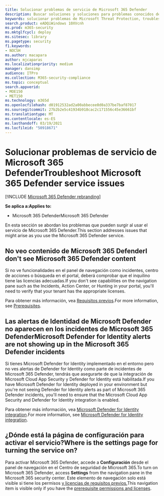 ```yaml
---
title: Solucionar problemas de servicio de Microsoft 365 Defender
description: Buscar soluciones y soluciones para problemas conocidos de Microsoft 365 Defender
keywords: solucionar problemas de Microsoft Threat Protection, troubleshoot, Azure ATP, issues, add-on, settings page
search.product: eADQiWindows 10XVcnh
ms.prod: m365-security
ms.mktglfcycl: deploy
ms.sitesec: library
ms.pagetype: security
f1.keywords:
- NOCSH
ms.author: macapara
author: mjcaparas
ms.localizationpriority: medium
manager: dansimp
audience: ITPro
ms.collection: M365-security-compliance
ms.topic: conceptual
search.appverid:
- MOE150
- MET150
ms.technology: m365d
ms.openlocfilehash: d01912532ad2a00abbecee0d0a337be7baf87017
ms.sourcegitcommit: 27b2b2e5c41934b918cac2c171556c45e36661bf
ms.translationtype: MT
ms.contentlocale: es-ES
ms.lasthandoff: 03/19/2021
ms.locfileid: "50918671"
---
```

# <a name="troubleshoot-microsoft-365-defender-service-issues"></a><span data-ttu-id="7ba05-104">Solucionar problemas de servicio de Microsoft 365 Defender</span><span class="sxs-lookup"><span data-stu-id="7ba05-104">Troubleshoot Microsoft 365 Defender service issues</span></span>

[!INCLUDE [Microsoft 365 Defender rebranding](../includes/microsoft-defender.md)]


<span data-ttu-id="7ba05-105">**Se aplica a:**</span><span class="sxs-lookup"><span data-stu-id="7ba05-105">**Applies to:**</span></span>
- <span data-ttu-id="7ba05-106">Microsoft 365 Defender</span><span class="sxs-lookup"><span data-stu-id="7ba05-106">Microsoft 365 Defender</span></span>

<span data-ttu-id="7ba05-107">En esta sección se abordan los problemas que pueden surgir al usar el servicio de Microsoft 365 Defender.</span><span class="sxs-lookup"><span data-stu-id="7ba05-107">This section addresses issues that might arise as you use the Microsoft 365 Defender service.</span></span>

## <a name="i-dont-see-microsoft-365-defender-content"></a><span data-ttu-id="7ba05-108">No veo contenido de Microsoft 365 Defender</span><span class="sxs-lookup"><span data-stu-id="7ba05-108">I don't see Microsoft 365 Defender content</span></span>

<span data-ttu-id="7ba05-109">Si no ve funcionalidades en el panel de navegación como incidentes, centro de acciones o búsqueda en el portal, deberá comprobar que el inquilino tiene las licencias adecuadas.</span><span class="sxs-lookup"><span data-stu-id="7ba05-109">If you don't see capabilities on the navigation pane such as the Incidents, Action Center, or Hunting in your portal, you'll need to verify that your tenant has the appropriate licenses.</span></span>

<span data-ttu-id="7ba05-110">Para obtener más información, vea [Requisitos previos](prerequisites.md).</span><span class="sxs-lookup"><span data-stu-id="7ba05-110">For more information, see [Prerequisites](prerequisites.md).</span></span>

## <a name="microsoft-defender-for-identity-alerts-are-not-showing-up-in-the-microsoft-365-defender-incidents"></a><span data-ttu-id="7ba05-111">Las alertas de Identidad de Microsoft Defender no aparecen en los incidentes de Microsoft 365 Defender</span><span class="sxs-lookup"><span data-stu-id="7ba05-111">Microsoft Defender for Identity alerts are not showing up in the Microsoft 365 Defender incidents</span></span>

<span data-ttu-id="7ba05-112">Si tienes Microsoft Defender for Identity implementado en el entorno pero no ves alertas de Defender for Identity como parte de incidentes de Microsoft 365 Defender, tendrás que asegurarte de que la integración de Microsoft Cloud App Security y Defender for Identity está habilitada.</span><span class="sxs-lookup"><span data-stu-id="7ba05-112">If you have Microsoft Defender for Identity deployed in your environment but you're not seeing Defender for Identity alerts as part of Microsoft 365 Defender incidents, you'll need to ensure that the Microsoft Cloud App Security and Defender for Identity integration is enabled.</span></span>

<span data-ttu-id="7ba05-113">Para obtener más información, vea [Microsoft Defender for Identity integration](/cloud-app-security/mdi-integration).</span><span class="sxs-lookup"><span data-stu-id="7ba05-113">For more information, see [Microsoft Defender for Identity integration](/cloud-app-security/mdi-integration).</span></span>

## <a name="where-is-the-settings-page-for-turning-the-service-on"></a><span data-ttu-id="7ba05-114">¿Dónde está la página de configuración para activar el servicio?</span><span class="sxs-lookup"><span data-stu-id="7ba05-114">Where is the settings page for turning the service on?</span></span>

<span data-ttu-id="7ba05-115">Para activar Microsoft 365 Defender, accede a **Configuración** desde el panel de navegación en el Centro de seguridad de Microsoft 365.</span><span class="sxs-lookup"><span data-stu-id="7ba05-115">To turn on Microsoft 365 Defender, access **Settings** from the navigation pane in the Microsoft 365 security center.</span></span> <span data-ttu-id="7ba05-116">Este elemento de navegación solo está visible si tiene los permisos [y licencias de requisitos previos.](mtp-enable.md#check-license-eligibility-and-required-permissions)</span><span class="sxs-lookup"><span data-stu-id="7ba05-116">This navigation item is visible only if you have the [prerequisite permissions and licenses](mtp-enable.md#check-license-eligibility-and-required-permissions).</span></span>
